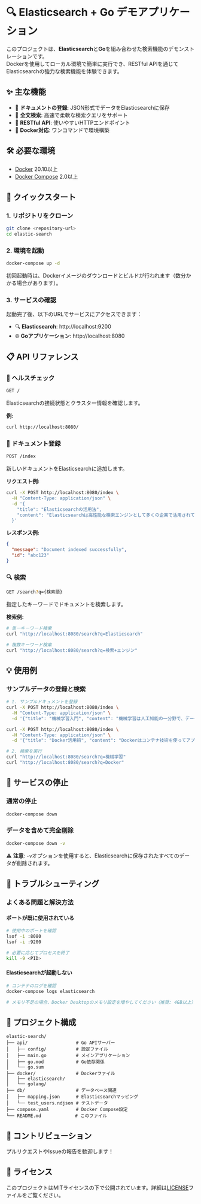 # 🔍 Elasticsearch + Go デモアプリケーション

このプロジェクトは、**Elasticsearch**と**Go**を組み合わせた検索機能のデモンストレーションです。  
Dockerを使用してローカル環境で簡単に実行でき、RESTful APIを通じてElasticsearchの強力な検索機能を体験できます。

## ✨ 主な機能

- 📄 **ドキュメントの登録**: JSON形式でデータをElasticsearchに保存
- 🔎 **全文検索**: 高速で柔軟な検索クエリをサポート  
- 🚀 **RESTful API**: 使いやすいHTTPエンドポイント
- 🐳 **Docker対応**: ワンコマンドで環境構築

## 🛠️ 必要な環境

- [Docker](https://www.docker.com/) 20.10以上
- [Docker Compose](https://docs.docker.com/compose/) 2.0以上

## 🚀 クイックスタート

### 1. リポジトリをクローン

```bash
git clone <repository-url>
cd elastic-search
```

### 2. 環境を起動

```bash
docker-compose up -d
```

初回起動時は、Dockerイメージのダウンロードとビルドが行われます（数分かかる場合があります）。

### 3. サービスの確認

起動完了後、以下のURLでサービスにアクセスできます：

- 🔍 **Elasticsearch**: http://localhost:9200
- 🌐 **Goアプリケーション**: http://localhost:8080

## 📋 API リファレンス

### 🏥 ヘルスチェック

```bash
GET /
```

Elasticsearchの接続状態とクラスター情報を確認します。

**例:**

```bash
curl http://localhost:8080/
```

### 📝 ドキュメント登録

```bash
POST /index
```

新しいドキュメントをElasticsearchに追加します。

**リクエスト例:**

```bash
curl -X POST http://localhost:8080/index \
  -H "Content-Type: application/json" \
  -d '{
    "title": "Elasticsearchの活用法", 
    "content": "Elasticsearchは高性能な検索エンジンとして多くの企業で活用されています。"
  }'
```

**レスポンス例:**
```json
{
  "message": "Document indexed successfully",
  "id": "abc123"
}
```

### 🔍 検索

```bash
GET /search?q={検索語}
```

指定したキーワードでドキュメントを検索します。

**検索例:**

```bash
# 単一キーワード検索
curl "http://localhost:8080/search?q=Elasticsearch"

# 複数キーワード検索
curl "http://localhost:8080/search?q=検索+エンジン"
```

## 💡 使用例

### サンプルデータの登録と検索
```bash
# 1. サンプルドキュメントを登録
curl -X POST http://localhost:8080/index \
  -H "Content-Type: application/json" \
  -d '{"title": "機械学習入門", "content": "機械学習は人工知能の一分野で、データから学習するアルゴリズムです。"}'

curl -X POST http://localhost:8080/index \
  -H "Content-Type: application/json" \
  -d '{"title": "Docker活用術", "content": "Dockerはコンテナ技術を使ってアプリケーションを効率的にデプロイできます。"}'

# 2. 検索を実行
curl "http://localhost:8080/search?q=機械学習"
curl "http://localhost:8080/search?q=Docker"
```

## 🛑 サービスの停止

### 通常の停止
```bash
docker-compose down
```

### データを含めて完全削除

```bash
docker-compose down -v
```

⚠️ **注意**: `-v`オプションを使用すると、Elasticsearchに保存されたすべてのデータが削除されます。

## 🔧 トラブルシューティング

### よくある問題と解決方法

#### ポートが既に使用されている

```bash
# 使用中のポートを確認
lsof -i :8080
lsof -i :9200

# 必要に応じてプロセスを終了
kill -9 <PID>
```

#### Elasticsearchが起動しない

```bash
# コンテナのログを確認
docker-compose logs elasticsearch

# メモリ不足の場合、Docker Desktopのメモリ設定を増やしてください（推奨: 4GB以上）
```

## 📁 プロジェクト構成

```
elastic-search/
├── api/                  # Go APIサーバー
│   ├── config/           # 設定ファイル
│   ├── main.go           # メインアプリケーション
│   ├── go.mod            # Go依存関係
│   └── go.sum
├── docker/               # Dockerファイル
│   ├── elasticsearch/
│   └── golang/
├── db/                   # データベース関連
│   ├── mapping.json      # Elasticsearchマッピング
│   └── test_users.ndjson # テストデータ
├── compose.yaml          # Docker Compose設定
└── README.md          　 # このファイル
```

## 🤝 コントリビューション

プルリクエストやIssueの報告を歓迎します！

## 📄 ライセンス

このプロジェクトはMITライセンスの下で公開されています。詳細は[LICENSE](LICENSE)ファイルをご覧ください。
